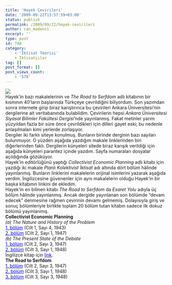 ```yaml
---
title: 'Hayek Çevirileri'
date: '2009-09-22T13:57:59+03:00'
status: publish
permalink: /2009/09/22/hayek-cevirileri
author: can_madenci
excerpt: ''
type: post
id: 740
category:
    - 'İktisat Teorisi'
    - İktisatçılar
tag: []
post_format: []
post_views_count:
    - '578'
---
```

![](http://thinkmarkets.files.wordpress.com/2009/05/hayek1.jpg)  
Hayek’in bazı makalelerinin ve *The Road to Serfdom* adlı kitabının bir kısmının 40’ların başlarında Türkçeye çevrildiğini biliyordum. Son yazımdan sonra internete girip biraz karıştırınca bu çevirileri Ankara Üniversitesi’nin dergilerine ait veritabanında bulabildim. Çevirilerin hepsi *Ankara Üniversitesi Siyasal Bilimler Fakültesi Dergisi*’nde yayınlanmış. Fakat metinler yarım yüzyıldan fazla bir süre önce çevrildikleri için dilleri gayet eski; bu nedenle anlaşılmaları kimi yerlerde zorlaşıyor.  
Dergiler iki farklı siteye konulmuş. Bunların birinde derginin bazı sayıları bulunmuyor. O yüzden aşağıda yazdığım makale linklerinden biri diğerlerinden faklı. Dergilerin künyeleri sitede biraz karışık verildiği için aşağıda künyeleri parantez içinde yazdım. Sayfa numaraları dosyalar açıldığında gözüküyor.  
Hayek’in editörlüğünü yaptığı *Collectivist Economic Planning* adlı kitabı için yazdığı iki makale *Planlı Kolektivist İktisat* adı altında dört bölüm hâlinde yayınlanmış. Bunların linklerini makalelerin orijinal isimlerini yazarak aşağıda verdim. İngilizcesine güvenenler için aynı makalelerin olduğu Hayek’in bir başka kitabının linkini de ekledim.  
Hayek’in en bilinen kitabı *The Road to Serfdom* da *Esaret Yolu* adıyla üç bölüm hâlinde yayınlanmış. Ancak dergide yayınlanan son bölümde “devam edecek” denmesine rağmen çevirinin devamı gelmemiş. Dolayısıyla giriş ve sonuç bölümleriyle birlikte toplam 20 bölüm tutan kitabın sadece ilk dokuz bölümü yayınlanmış.  
**Collectivist Economic Planning**  
*(a) The Nature and History of the Problem*  
[<span style="color: #0000ff">1. bölüm</span>](http://dergiler.ankara.edu.tr/dergiler/42/355/3710.pdf) (Cilt 1, Sayı 4, 1943)  
[<span style="color: #0000ff">2. bölüm</span>](http://www.politics.ankara.edu.tr/eski/dergi/pdf/2/1/13_F.A.Hayek.pdf) (Cilt 2, Sayı 1, 1947)  
*(b) The Present State of the Debate*  
[<span style="color: #0000ff">1. bölüm</span>](http://www.politics.ankara.edu.tr/eski/dergi/pdf/2/3/8_F._A._Hayek.pdf) (Cilt 2, Sayı 3, 1947)  
[<span style="color: #0000ff">2. bölüm</span>](http://www.politics.ankara.edu.tr/eski/dergi/pdf/3/1/12_F_A_HAYEK.pdf) (Cilt 3, Sayı 1, 1948)  
İngilizce kitap için [<span style="color: #0000ff">link</span>](http://mises.org/books/individualismandeconomicorder.pdf).  
**The Road to Serfdom**  
[<span style="color: #0000ff">1. bölüm</span>](http://www.politics.ankara.edu.tr/eski/dergi/pdf/2/3/10_F._A._Hayek.pdf) (Cilt 2, Sayı 3, 1947)  
[<span style="color: #0000ff">2. bölüm</span>](http://www.politics.ankara.edu.tr/eski/dergi/pdf/3/1/13_F_A_HAYEK.pdf) (Cilt 3, Sayı 1, 1948)  
[<span style="color: #0000ff">3. bölüm</span>](http://www.politics.ankara.edu.tr/eski/dergi/pdf/3/3/10_F_A_HAYEK.pdf) (Cilt 3, Sayı 3, 1948)